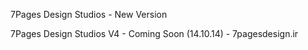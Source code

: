 7Pages Design Studios - New Version

7Pages Design Studios V4 - Coming Soon (14.10.14) - 7pagesdesign.ir
